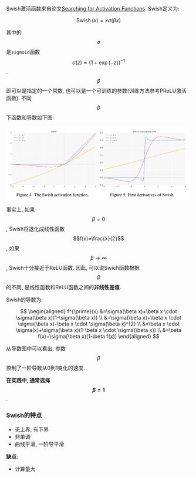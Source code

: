 Swish激活函数来自论文[Searching for Activation Functions](https://arxiv.org/abs/1710.05941v2). Swish定义为:

$$\operatorname{Swish}(x) = x \sigma(\beta x)$$

其中的$$\sigma$$是`sigmoid`函数$$\sigma(z)=(1+\exp (-z))^{-1}$$. $$\beta$$即可以是指定的一个常数, 也可以是一个可训练的参数(训练方法参考PReLU激活函数). 不同$$\beta$$下函数和导数如下图:

![](img/20200227142816.png)

事实上, 如果$$\beta=0$$, Swish将退化成线性函数$$f(x)=\frac{x}{2}$$, 如果$$\beta \rightarrow \infty$$, Swich十分接近于ReLU函数. 因此, 可以说Swich函数根据$$\beta$$的不同, 是线性函数和ReLU函数之间的**非线性差值**.

Swish的导数为:

$$
\begin{aligned}
f^{\prime}(x) &=\sigma(\beta x)+\beta x \cdot \sigma(\beta x)(1-\sigma(\beta x)) \\
&=\sigma(\beta x)+\beta x \cdot \sigma(\beta x)-\beta x \cdot \sigma(\beta x)^{2} \\
&=\beta x \cdot \sigma(x)+\sigma(\beta x)(1-\beta x \cdot \sigma(\beta x)) \\
&=\beta f(x)+\sigma(\beta x)(1-\beta f(x))
\end{aligned}
$$

从导数图中可以看出, 参数$$\beta$$控制了一阶导数从0到1变化的速度.

**在实践中, 通常选择$$\beta=1$$**.

### Swish的特点

- 无上界, 有下界
- 非单调
- 曲线平滑, 一阶导平滑

**缺点**:

- 计算量大

